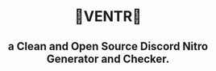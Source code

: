 <h1 align="center">
💎VENTR💎
</h1>
<h2 align="center">
a Clean and Open Source Discord Nitro Generator and Checker.
</h2>

